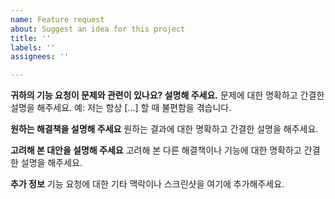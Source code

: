 ```yaml
---
name: Feature request
about: Suggest an idea for this project
title: ''
labels: ''
assignees: ''

---
```


**귀하의 기능 요청이 문제와 관련이 있나요? 설명해 주세요.**
문제에 대한 명확하고 간결한 설명을 해주세요. 예: 저는 항상 [...] 할 때 불편함을 겪습니다.

**원하는 해결책을 설명해 주세요**
원하는 결과에 대한 명확하고 간결한 설명을 해주세요.

**고려해 본 대안을 설명해 주세요**
고려해 본 다른 해결책이나 기능에 대한 명확하고 간결한 설명을 해주세요.

**추가 정보**
기능 요청에 대한 기타 맥락이나 스크린샷을 여기에 추가해주세요.
